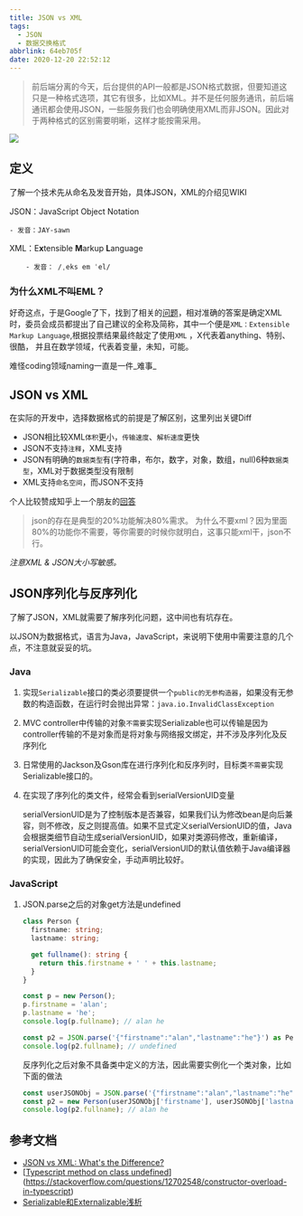 ```yaml
---
title: JSON vs XML
tags:
  - JSON
  - 数据交换格式
abbrlink: 64eb705f
date: 2020-12-20 22:52:12
---
```


> 前后端分离的今天，后台提供的API一般都是JSON格式数据，但要知道这只是一种格式选项，其它有很多，比如XML。并不是任何服务通讯，前后端通讯都会使用JSON，一些服务我们也会明确使用XML而非JSON。因此对于两种格式的区别需要明晰，这样才能按需采用。

![](https://static.1991421.cn/2020/2020-12-21-220255.jpeg)

## 定义

了解一个技术先从命名及发音开始，具体JSON，XML的介绍见WIKI

JSON：JavaScript Object Notation

	- 发音：JAY-sawn

XML：E**x**tensible **M**arkup **L**anguage

		- 发音： /ˌeks em ˈel/

### 为什么XML不叫EML？

好奇这点，于是Google了下，找到了相关的[问题](https://softwareengineering.stackexchange.com/questions/88405/why-is-xml-not-called-eml)，相对准确的答案是确定XML时，委员会成员都提出了自己建议的全称及简称，其中一个便是`XML：Extensible Markup Language`,根据投票结果最终敲定了使用`XML` ，X代表着anything、特别、很酷， 并且在数学领域，代表着变量，未知，可能。

难怪coding领域naming一直是一件_难事_

## JSON vs XML

在实际的开发中，选择数据格式的前提是了解区别，这里列出关键Diff

- JSON相比较XML`体积`更小，`传输速度`、`解析速度`更快
- JSON不支持`注释`，XML支持
- JSON有明确的`数据类型`有(字符串，布尔，数字，对象，数组，null)6种`数据类型`，XML对于数据类型没有限制
- XML支持`命名空间`，而JSON不支持

个人比较赞成知乎上一个朋友的[回答](https://www.zhihu.com/question/25636060)

> json的存在是典型的20%功能解决80%需求。
> 为什么不要xml？因为里面80%的功能你不需要，等你需要的时候你就明白，这事只能xml干，json不行。



*注意XML & JSON大小写敏感。*

## JSON序列化与反序列化

了解了JSON，XML就需要了解序列化问题，这中间也有坑存在。

以JSON为数据格式，语言为Java，JavaScript，来说明下使用中需要注意的几个点，不注意就妥妥的坑。

### Java

1. 实现`Serializable`接口的类必须要提供一个`public的无参构造器`，如果没有无参数的构造函数，在运行时会抛出异常：`java.io.InvalidClassException`

2. MVC controller中传输的对象`不需要`实现Serializable也可以传输是因为controller传输的不是对象而是将对象与网络报文绑定，并不涉及序列化及反序列化

3. 日常使用的Jackson及Gson库在进行序列化和反序列时，目标类`不需要`实现Serializable接口的。

4. 在实现了序列化的类文件，经常会看到serialVersionUID变量

   serialVersionUID是为了控制版本是否兼容，如果我们认为修改bean是向后兼容，则不修改，反之则提高值。如果不显式定义serialVersionUID的值，Java会根据类细节自动生成serialVersionUID，如果对类源码修改，重新编译，serialVersionUID可能会变化，serialVersionUID的默认值依赖于Java编译器的实现，因此为了确保安全，手动声明比较好。

### JavaScript

1. JSON.parse之后的对象get方法是undefined

   

   ```typescript
   class Person {
     firstname: string;
     lastname: string;
   
     get fullname(): string {
       return this.firstname + ' ' + this.lastname;
     }
   }
   
   const p = new Person();
   p.firstname = 'alan';
   p.lastname = 'he';
   console.log(p.fullname); // alan he
   
   const p2 = JSON.parse('{"firstname":"alan","lastname":"he"}') as Person;
   console.log(p2.fullname); // undefined
   ```

   反序列化之后对象不具备类中定义的方法，因此需要实例化一个类对象，比如下面的做法

   ```typescript
   const userJSONObj = JSON.parse('{"firstname":"alan","lastname":"he"}');
   const p2 = new Person(userJSONObj['firstname'], userJSONObj['lastname']);
   console.log(p2.fullname); // alan he
   ```



## 参考文档

- [JSON vs XML: What's the Difference?](https://www.guru99.com/json-vs-xml-difference.html)
- [[Typescript method on class undefined](https://stackoverflow.com/questions/43367692/typescript-method-on-class-undefined)](https://stackoverflow.com/questions/12702548/constructor-overload-in-typescript)
- [Serializable和Externalizable浅析](https://my.oschina.net/wangmengjun/blog/1588096)

